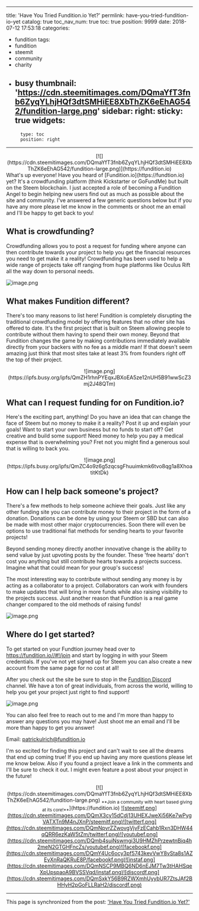 
---
title: 'Have You Tried Fundition.io Yet?'
permlink: have-you-tried-fundition-io-yet
catalog: true
toc_nav_num: true
toc: true
position: 9999
date: 2018-07-12 17:53:18
categories:
- fundition
tags:
- fundition
- steemit
- community
- charity
- busy
thumbnail: 'https://cdn.steemitimages.com/DQmaYfT3fnb6ZyqYLhjHQf3dtSMHiEE8XbThZK6eEhAG542/fundition-large.png'
sidebar:
    right:
        sticky: true
widgets:
    -
        type: toc
        position: right
---


<center>[![](https://cdn.steemitimages.com/DQmaYfT3fnb6ZyqYLhjHQf3dtSMHiEE8XbThZK6eEhAG542/fundition-large.png)](https://fundition.io)</center>
What's up everyone! Have you heard of [Fundition.io](https://fundtion.io) yet? It's a crowdfunding platform (think Kickstarter or GoFundMe) but built on the Steem blockchain. I just accepted a role of becoming a Fundition Angel to begin helping new users find out as much as possible about the site and community. I've answered a few generic questions below but if you have any more please let me know in the comments or shoot me an email and I'll be happy to get back to you!

## What is crowdfunding?

Crowdfunding allows you to post a request for funding where anyone can then contribute towards your project to help you get the financial resources you need to get make it a reality! Crowdfunding has been used to help a wide range of projects take off ranging from huge platforms like Oculus Rift all the way down to personal needs.

![image.png](https://ipfs.busy.org/ipfs/QmV15vdycYMi3TEW6xksY2ACq1hK2RnAxnjeB6R1Zo3MyJ)

## What makes Fundition different?

There's too many reasons to list here! Fundition is completely disrupting the traditional crowdfunding model by offering features that no other site has offered to date. It's the first project that is built on Steem allowing people to contribute without them having to spend their own money. Beyond that Fundition changes the game by making contributions immediately available directly from your backers with no fee as a middle man! If that doesn't seem amazing just think that most sites take at least 3% from founders right off the top of their project.

<center>![image.png](https://ipfs.busy.org/ipfs/QmZH1rhnPYEqxJBXoEA5ze12nUH5B91wwScZ3mj2J48QTm)
</center>

## What can I request funding for on Fundition.io?

Here's the exciting part, anything! Do you have an idea that can change the face of Steem but no money to make it a reality? Post it up and explain your goals! Want to start your own business but no funds to start off? Get creative and build some support! Need money to help you pay a medical expense that is overwhelming you? Fret not you might find a generous soul that is willing to back you.

<center>![image.png](https://ipfs.busy.org/ipfs/QmZC4o9z6g5zqcsgFhuuimkmk6tvo8qg1a8XhoatitKtDk)</center>

## How can I help back someone's project?

There's a few methods to help someone achieve their goals. Just like any other funding site you can contribute money to their project in the form of a donation. Donations can be done by using your Steem or SBD but can also be made with most other major cryptocurrencies. Soon there will even be options to use traditional fiat methods for sending hearts to your favorite projects!

Beyond sending money directly another innovative change is the ability to send value by just upvoting posts by the founder. These 'free hearts' don't cost you anything but still contribute hearts towards a projects success. Imagine what that could mean for your group's success!

The most interesting way to contribute without sending any money is by acting as a collaborator to a project. Collaborators can work with founders to make updates that will bring in more funds while also raising visibility to the projects success. Just another reason that Fundtion is a real game changer compared to the old methods of raising funds!

![image.png](https://ipfs.busy.org/ipfs/QmdmG6JTtgQ9mwj5cffCzg5km7o9c8oxzzwuzszzzjqKRy)


## Where do I get started?

To get started on your Fundtion journey head over to https://fundition.io//#!/join and start by logging in with your Steem credentials. If you've not yet signed up for Steem you can also create a new account from the same page for no cost at all!

After you check out the site be sure to stop in the [Fundition Discord](https://discord.gg/sdKuakB) channel. We have a ton of great individuals, from across the world, willing to help you get your project just right to find support!

![image.png](https://ipfs.busy.org/ipfs/QmP5g7ogkQ7vpJv61bksFhmxGzNqRxnSTHKqagy1V214z1)

You can also feel free to reach out to me and I'm more than happy to answer any questions you may have! Just shoot me an email and I'll be more than happy to get you answer!

Email: <a href="mailto: patrickulrich@fundition.io">patrickulrich@fundition.io</a>

I'm so excited for finding this project and can't wait to see all the dreams that end up coming true! If you end up having any more questions please let me know below. Also if you found a project leave a link in the comments and I'll be sure to check it out. I might even feature a post about your project in the future!

 <center>[![](https://cdn.steemitimages.com/DQmaYfT3fnb6ZyqYLhjHQf3dtSMHiEE8XbThZK6eEhAG542/fundition-large.png)
 <sub>**Join a community with heart based giving at its core!**</a></sub>](https://fundition.io)
<a href="https://steemit.com/fundition">![steemitf.png](https://cdn.steemitimages.com/DQmX3cy15dCdj13UHEXJweXi56Ke7wPygVATXTn9M4nJXnP/steemitf.png)</a><a href="https://twitter.com/funditionio">![twitterf.png](https://cdn.steemitimages.com/DQmNpvrZZwovgVjvFzECahb1Rxn3DHW44qQRR6ezKaW5tZm/twitterf.png)</a><a href="https://www.youtube.com/channel/UCLap9JqoF57ual0kjw5S_2w">![youtubef.png](https://cdn.steemitimages.com/DQmb4sujNswmgi3U9HMZhPrzewtnBiq4h2meN2GTGHFncZs/youtubef.png)</a><a href="https://www.facebook.com/funditionofficial">![facebookf.png](https://cdn.steemitimages.com/DQmY4Uc6ocy3pf5743kevVwY8vSta8s1AZEyXnRaQKRuE8P/facebookf.png)</a><a href="https://www.instagram.com/funditionofficial/">![instaf.png](https://cdn.steemitimages.com/DQmNSCP9MBQ6ND6nEJM7Tw3tHAHSqeXpUpspaoA9BVSSVqd/instaf.png)</a><a href="https://discord.me/fundition">![discordf.png](https://cdn.steemitimages.com/DQmSxkY56B9RZWXmhUyybUR7ZtsJAf2BHHyH2pGoFLLRaH2/discordf.png)</a></center>

- - -

This page is synchronized from the post: ['Have You Tried Fundition.io Yet?'](https://steemit.com/@patrickulrich/have-you-tried-fundition-io-yet)
